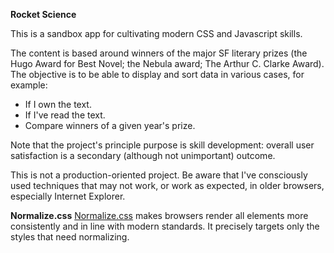 **Rocket Science**

This is a sandbox app for cultivating modern CSS and Javascript skills.

The content is based around winners of the major SF literary prizes (the Hugo Award for Best Novel; the Nebula award; The Arthur C. Clarke Award). The objective is to be able to display and sort data in various cases, for example:
* If I own the text.
* If I've read the text.
* Compare winners of a given year's prize.

Note that the project's principle purpose is skill development: overall user satisfaction is a secondary (although not unimportant) outcome.

This is not a production-oriented project. Be aware that I've consciously used techniques that may not work, or work as expected, in older browsers, especially Internet Explorer.

**Normalize.css**
[Normalize.css](http://necolas.github.io/normalize.css/)  makes browsers render all elements more consistently and in line with modern standards. It precisely targets only the styles that need normalizing.